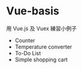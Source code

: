 # Vue-basis

用 Vue.js 及 Vuex 練習小例子

- Counter
- Temperature converter
- To-Do List
- Simple shopping cart
